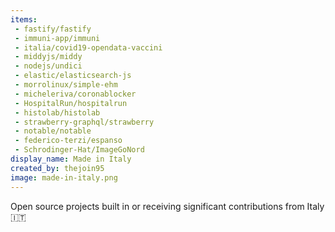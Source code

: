 ```yaml
---
items:
 - fastify/fastify
 - immuni-app/immuni
 - italia/covid19-opendata-vaccini
 - middyjs/middy
 - nodejs/undici
 - elastic/elasticsearch-js
 - morrolinux/simple-ehm
 - micheleriva/coronablocker
 - HospitalRun/hospitalrun
 - histolab/histolab
 - strawberry-graphql/strawberry
 - notable/notable
 - federico-terzi/espanso
 - Schrodinger-Hat/ImageGoNord
display_name: Made in Italy
created_by: thejoin95
image: made-in-italy.png
---
```

Open source projects built in or receiving significant contributions from Italy :it:
